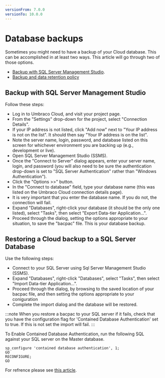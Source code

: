 ```yaml
---
versionFrom: 7.0.0
versionTo: 10.0.0
---
```


# Database backups
Sometimes you might need to have a backup of your Cloud database. This can be accomplished in at least two ways. This article will go through two of those options.

- [Backup with SQL Server Management Studio](#backup-with-sql-server-management-studio).
- [Backup and data retention policy](https://our.umbraco.com/documentation/Umbraco-Cloud/Frequently-Asked-Questions/#backups-and-data-retention)

## Backup with SQL Server Management Studio
Follow these steps:
- Log in to Umbraco Cloud, and visit your project page.
- From the "Settings" drop-down for the project, select "Connection Details".
- If your IP address is not listed, click "Add now" next to "Your IP address is not on the list". It should then say "Your IP address is on the list".
- Note the server name, login, password, and database listed on this screen for whichever environment you are backing up (e.g., development or live).
- Open SQL Server Management Studio (SSMS).
- Once the "Connect to Server" dialog appears, enter your server name, login, and password (you will also need to be sure the authentication drop-down is set to "SQL Server Authentication" rather than "Windows Authentication").
- Click the "Options >>" button.
- In the "Connect to database" field, type your database name (this was listed on the Umbraco Cloud connection details page).
- It is very important that you enter the database name. If you do not, the connection will fail.
- Expand "Databases", right-click your database (it should be the only one listed), select "Tasks", then select "Export Data-tier Application...".
- Proceed through the dialog, setting the options appropriate to your situation, to save the "bacpac" file. This is your database backup.


## Restoring a Cloud backup to a SQL Server Database

Use the following steps:
- Connect to your SQL Server using Sql Server Management Studio (SSMS).
- Expand "Databases", right-click "Databases", select "Tasks", then select "Import Data-tier Application...".
- Proceed through the dialog, by browsing to the saved location of your bacpac file, and then setting the options appropriate to your coniguration
- Complete the import dialog and the database will be restored.

:::note
When you restore a bacpac to your SQL server if it fails, check that you have the configuration flag for 'Contained Database Authentication' set to true. If this is not set the import will fail.
:::

To Enable Contained Database Authentication, run the following SQL against your SQL server on the Master database.

    sp_configure 'contained database authentication', 1;  
    GO  
    RECONFIGURE;  
    GO  
    
For refrence please see [this article](https://learn.microsoft.com/en-us/sql/database-engine/configure-windows/contained-database-authentication-server-configuration-option?view=sql-server-ver16).




